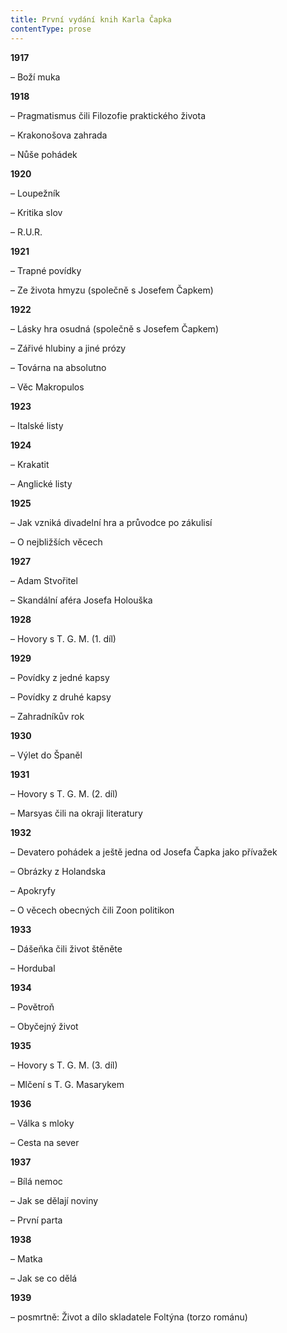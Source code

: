 ```yaml
---
title: První vydání knih Karla Čapka
contentType: prose
---
```


<section>

**1917**

</section>

<section>

– Boží muka

</section>

<section>

**1918**

– Pragmatismus čili Filozofie praktického života

</section>

<section>

– Krakonošova zahrada

  
  

– Nůše pohádek

</section>

<section>

**1920**

– Loupežník

</section>

<section>

– Kritika slov

  
  

– R.U.R.

</section>

<section>

**1921**

– Trapné povídky

  
  

– Ze života hmyzu (společně s Josefem Čapkem)

</section>

<section>

**1922**

– Lásky hra osudná (společně s Josefem Čapkem)

</section>

<section>

– Zářivé hlubiny a jiné prózy

</section>

<section>

– Továrna na absolutno

  
  

– Věc Makropulos

</section>

<section>

**1923**

</section>

<section>

– Italské listy

</section>

<section>

**1924**

– Krakatit

  
  

– Anglické listy

</section>

<section>

**1925**

– Jak vzniká divadelní hra a průvodce po zákulisí

  
  

– O nejbližších věcech

</section>

<section>

**1927**

– Adam Stvořitel

  
  

– Skandální aféra Josefa Holouška

</section>

<section>

**1928**

</section>

<section>

– Hovory s T. G. M. (1. díl)

</section>

<section>

**1929**

– Povídky z jedné kapsy

</section>

<section>

– Povídky z druhé kapsy

  
  

– Zahradníkův rok

</section>

<section>

**1930**

</section>

<section>

– Výlet do Španěl

</section>

<section>

**1931**

– Hovory s T. G. M. (2. díl)

  
  

– Marsyas čili na okraji literatury

</section>

<section>

**1932**

– Devatero pohádek a ještě jedna od Josefa Čapka jako přívažek

</section>

<section>

– Obrázky z Holandska

</section>

<section>

– Apokryfy

  
  

– O věcech obecných čili Zoon politikon

</section>

<section>

**1933**

– Dášeňka čili život štěněte

  
  

– Hordubal

</section>

<section>

**1934**

– Povětroň

  
  

– Obyčejný život

</section>

<section>

**1935**

– Hovory s T. G. M. (3. díl)

  
  

– Mlčení s T. G. Masarykem

</section>

<section>

**1936**

– Válka s mloky

  
  

– Cesta na sever

</section>

<section>

**1937**

– Bílá nemoc

</section>

<section>

– Jak se dělají noviny

  
  

– První parta

</section>

<section>

**1938**

– Matka

  
  

– Jak se co dělá

</section>

<section>

**1939**

– posmrtně: Život a dílo skladatele Foltýna (torzo románu)

</section>
